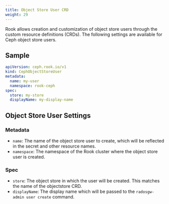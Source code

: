 ```yaml
---
title: Object Store User CRD
weight: 29
---
```


Rook allows creation and customization of object store users through the custom resource definitions (CRDs). The following settings are available
for Ceph object store users.

## Sample

```yaml
apiVersion: ceph.rook.io/v1
kind: CephObjectStoreUser
metadata:
  name: my-user
  namespace: rook-ceph
spec:
  store: my-store
  displayName: my-display-name
```

## Object Store User Settings

### Metadata

- `name`: The name of the object store user to create, which will be reflected in the secret and other resource names.
- `namespace`: The namespace of the Rook cluster where the object store user is created.

### Spec

- `store`: The object store in which the user will be created. This matches the name of the objectstore CRD.
- `displayName`: The display name which will be passed to the `radosgw-admin user create` command.
